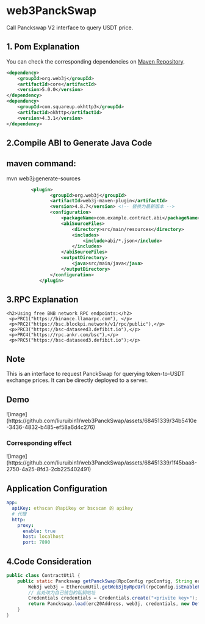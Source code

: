 # web3PanckSwap

Call Panckswap V2 interface to query USDT price.

## 1. Pom Explanation

You can check the corresponding dependencies on [Maven Repository](https://mvnrepository.com/artifact/org.web3j/core/5.0.0).

```xml
<dependency>
    <groupId>org.web3j</groupId>
    <artifactId>core</artifactId>
    <version>5.0.0</version>
</dependency>
<dependency>
    <groupId>com.squareup.okhttp3</groupId>
    <artifactId>okhttp</artifactId>
    <version>4.3.1</version>
</dependency>
```
        
## 2.Compile ABI to Generate Java Code

<h2>maven command:</h2>

<p>mvn web3j:generate-sources</p>

```xml
         <plugin>
                <groupId>org.web3j</groupId>
                <artifactId>web3j-maven-plugin</artifactId>
                <version>4.8.7</version> <!-- 替换为最新版本 -->
                <configuration>
                    <packageName>com.example.contract.abi</packageName>
                    <abiSourceFiles>
                        <directory>src/main/resources</directory>
                        <includes>
                            <include>abi/*.json</include>
                        </includes>
                    </abiSourceFiles>
                    <outputDirectory>
                        <java>src/main/java</java>
                    </outputDirectory>
                </configuration>
            </plugin>
```

## 3.RPC Explanation
    <h2>Using free BNB network RPC endpoints:</h2>
     <p>PRC1("https://binance.llamarpc.com"), </p>
     <p>PRC2("https://bsc.blockpi.network/v1/rpc/public"),</p>
     <p>PRC3("https://bsc-dataseed3.defibit.io"),</p>
     <p>PRC4("https://rpc.ankr.com/bsc"),</p>
     <p>PRC5("https://bsc-dataseed3.defibit.io");</p>

## Note
This is an interface to request PanckSwap for querying token-to-USDT exchange prices. It can be directly deployed to a server.


<h2>Demo</h2>
![image](https://github.com/liuruibin1/web3PanckSwap/assets/68451339/34b5410e-3436-4832-b485-ef58a6d4c276)

<h3>Corresponding effect</h3>
![image](https://github.com/liuruibin1/web3PanckSwap/assets/68451339/1f45baa8-2750-4a25-8fd3-2cb225402491)

<h2>Application Configuration</h2>

```yml
app:
  apiKey: ethscan 的apikey or bscscan 的 apikey
  # 代理
  http:
    proxy:
      enable: true
      host: localhost
      port: 7890
```

## 4.Code Consideration
```java
public class ContractUtil {
    public static Panckswap getPanckSwap(RpcConfig rpcConfig, String erc20Address) {
        Web3j web3j = EthereumUtil.getWeb3jByRpcUrl(rpcConfig.isEnableProxy(), rpcConfig.getRpcUrl());
        // 此处改为自己钱包的私钥地址
        Credentials credentials = Credentials.create("<privite key>");
        return Panckswap.load(erc20Address, web3j, credentials, new DefaultGasProvider());
    }
}
```


